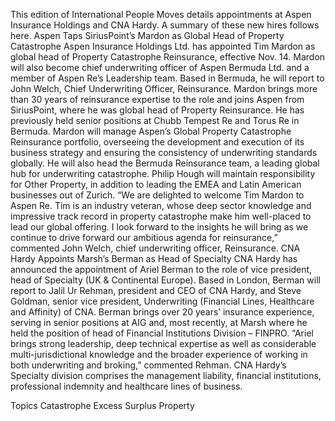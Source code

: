 This edition of International People Moves details appointments at Aspen Insurance Holdings and CNA Hardy.
A summary of these new hires follows here.
Aspen Taps SiriusPoint’s Mardon as Global Head of Property Catastrophe
Aspen Insurance Holdings Ltd. has appointed Tim Mardon as global head of Property Catastrophe Reinsurance, effective Nov. 14. Mardon will also become chief underwriting officer of Aspen Bermuda Ltd. and a member of Aspen Re’s Leadership team.
Based in Bermuda, he will report to John Welch, Chief Underwriting Officer, Reinsurance.
Mardon brings more than 30 years of reinsurance expertise to the role and joins Aspen from SiriusPoint, where he was global head of Property Reinsurance. He has previously held senior positions at Chubb Tempest Re and Torus Re in Bermuda.
Mardon will manage Aspen’s Global Property Catastrophe Reinsurance portfolio, overseeing the development and execution of its business strategy and ensuring the consistency of underwriting standards globally. He will also head the Bermuda Reinsurance team, a leading global hub for underwriting catastrophe.
Philip Hough will maintain responsibility for Other Property, in addition to leading the EMEA and Latin American businesses out of Zurich.
“We are delighted to welcome Tim Mardon to Aspen Re. Tim is an industry veteran, whose deep sector knowledge and impressive track record in property catastrophe make him well-placed to lead our global offering. I look forward to the insights he will bring as we continue to drive forward our ambitious agenda for reinsurance,” commented John Welch, chief underwriting officer, Reinsurance.
CNA Hardy Appoints Marsh’s Berman as Head of Specialty
CNA Hardy has announced the appointment of Ariel Berman to the role of vice president, head of Specialty (UK & Continental Europe).
Based in London, Berman will report to Jalil Ur Rehman, president and CEO of CNA Hardy, and Steve Goldman, senior vice president, Underwriting (Financial Lines, Healthcare and Affinity) of CNA.
Berman brings over 20 years’ insurance experience, serving in senior positions at AIG and, most recently, at Marsh where he held the position of head of Financial Institutions Division – FINPRO.
“Ariel brings strong leadership, deep technical expertise as well as considerable multi-jurisdictional knowledge and the broader experience of working in both underwriting and broking,” commented Rehman.
CNA Hardy’s Specialty division comprises the management liability, financial institutions, professional indemnity and healthcare lines of business.

Topics
Catastrophe
Excess Surplus
Property
